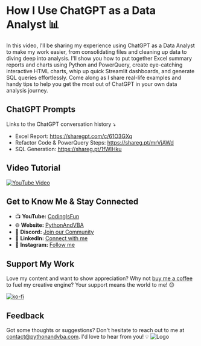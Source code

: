 # How I Use ChatGPT as a Data Analyst 📊
In this video, I'll be sharing my experience using ChatGPT as a Data Analyst to make my work easier, from consolidating files and cleaning up data to diving deep into analysis. I'll show you how to put together Excel summary reports and charts using Python and PowerQuery, create eye-catching interactive HTML charts, whip up quick Streamlit dashboards, and generate SQL queries effortlessly. Come along as I share real-life examples and handy tips to help you get the most out of ChatGPT in your own data analysis journey.

## ChatGPT Prompts
Links to the ChatGPT conversation history ⤵
- Excel Report: https://sharegpt.com/c/61O3GXq
- Refactor Code & PowerQuery Steps: https://shareg.pt/mrVjAWd
- SQL Generation: https://shareg.pt/1fWlHku

## Video Tutorial
[![YouTube Video](https://img.youtube.com/vi/IAWMMi_VFOI/0.jpg)](https://youtu.be/IAWMMi_VFOI)


## Get to Know Me & Stay Connected
- 📺 **YouTube:** [CodingIsFun](https://youtube.com/c/CodingIsFun)
- 🌐 **Website:** [PythonAndVBA](https://pythonandvba.com)
- 💬 **Discord:** [Join our Community](https://pythonandvba.com/discord)
- 💼 **LinkedIn:** [Connect with me](https://www.linkedin.com/in/sven-bosau/)
- 📸 **Instagram:** [Follow me](https://www.instagram.com/codingisfun_official/)

## Support My Work
Love my content and want to show appreciation? Why not [buy me a coffee](https://pythonandvba.com/coffee-donation) to fuel my creative engine? Your support means the world to me! 😊

[![ko-fi](https://ko-fi.com/img/githubbutton_sm.svg)](https://pythonandvba.com/coffee-donation)

## Feedback
Got some thoughts or suggestions? Don't hesitate to reach out to me at contact@pythonandvba.com. I'd love to hear from you! 💡
![Logo](https://www.pythonandvba.com/banner-img)
